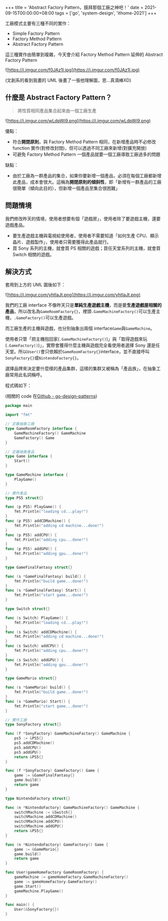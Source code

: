 +++
title = 'Abstract Factory Pattern，膜拜那個工廠之神吧！'
date = 2021-09-15T00:00:00+08:00
tags = ['go', 'system-design', 'ithome-2021']
+++

工廠模式主要有三種不同的實作：

- Simple Factory Pattern
- Factory Method Pattern
- Abstract Factory Pattern

這三種實作由簡單到複雜，今天會介紹 Factory Method Pattern 延伸的 Abstract Factory Pattern

![https://i.imgur.com/f0JAz1I.jpg](https://i.imgur.com/f0JAz1I.jpg)

(文創系的看到我畫的 UML 後畫了一張他理解圖，恩…真滴棒XD)

## 什麼是 Abstract Factory Pattern？

> 將性質相同產品集合起來由一個工廠生產
> 

![https://i.imgur.com/wLdpWi9.png](https://i.imgur.com/wLdpWi9.png)

優點：

- 符合**開閉原則**，與 Factory Method Pattern 相同，在新增產品時不必修改 function 實作(對修改封閉)，但可以透過不同工廠來新增(對擴充開放)
- 可避免 Factory Method Pattern 一個產品就要一個工廠導致工廠過多的問題

缺點：

- 由於工廠為一群產品的集合，如果你要新增一個產品，必須在每個工廠都新增此產品，成本會很大。這稱為**開閉原則的傾斜性**，即「新增有一群產品的工廠很簡單（傾向此目的），但新增一個產品至集合很困難」

## 問題情境

我們修改昨天的情境，使用者想要有個「遊戲房」，使用者除了要遊戲主機，還要遊戲產品。

- 要生產遊戲主機與電視給使用者，使用者不需要知道「如何生產 CPU、顯示晶片、遊戲製作」，使用者只需要獲得此產品就行。
- 買 Sony 系列的主機，就會買 PS 相關的遊戲；買任天堂系列的主機，就會買 Switch 相關的遊戲。

## 解決方式

套用到上方的 UML 圖後如下：

![https://i.imgur.com/yhtIaJt.png](https://i.imgur.com/yhtIaJt.png)

我們的工廠 interface
不像昨天只是**單純生產遊戲主機**，而是要**生產遊戲屋相關的產品**，所以改名為`GameRoomFactory{}`，裡頭`.GameMachineFactory()`可以生產主機，`.GameFactory()`可以生產遊戲。

而工廠生產的主機與遊戲，也分別抽象出兩個 interface`Game`與`GameMachine`。

使用者只管「把主機抱回家(`.GameMachineFactory()`)」與「取得遊戲來玩(`.GameFactory()`)」，實際會獲得什麼主機與遊戲完全看使用者選擇 Sony
還是任天堂。所以`User()`會只依賴於`GameRoomFactory{}`interface，並不直接呼叫`SonyFactory{}`或`NintendoFactory{}`。

選擇品牌來決定要什麼樣的產品集群，這樣的集群又被稱為「產品族」，在抽象工廠常用此名詞稱呼。

程式碼如下：

(相關的 code 在[Github - go-design-patterns](https://github.com/superj80820/go-design-patterns))

```go
package main

import "fmt"

// 定義抽象工廠
type GameRoomFactory interface {
	GameMachineFactory() GameMachine
	GameFactory() Game
}

// 定義抽象產品
type Game interface {
	Start()
}

type GameMachine interface {
	PlayGame()
}

// 實作產品
type PS5 struct{}

func (p PS5) PlayGame() {
	fmt.Println("loading cd...play!")
}
func (p PS5) addCDMachine() {
	fmt.Println("adding cd machine...done!")
}
func (p PS5) addCPU() {
	fmt.Println("adding cpu...done!")
}
func (p PS5) addGPU() {
	fmt.Println("adding gpu...done!")
}

type GameFinalFantasy struct{}

func (s *GameFinalFantasy) build() {
	fmt.Println("build game...done!")
}
func (s *GameFinalFantasy) Start() {
	fmt.Println("start game...done!")
}

type Switch struct{}

func (s Switch) PlayGame() {
	fmt.Println("loading cd...play!")
}
func (s Switch) addCDMachine() {
	fmt.Println("adding cd machine...done!")
}
func (s Switch) addCPU() {
	fmt.Println("adding cpu...done!")
}
func (s Switch) addGPU() {
	fmt.Println("adding gpu...done!")
}

type GameMario struct{}

func (s *GameMario) build() {
	fmt.Println("build game...done!")
}
func (s *GameMario) Start() {
	fmt.Println("start game...done!")
}

// 實作工廠
type SonyFactory struct{}

func (f *SonyFactory) GameMachineFactory() GameMachine {
	ps5 := &PS5{}
	ps5.addCDMachine()
	ps5.addCPU()
	ps5.addGPU()
	return &PS5{}
}

func (f *SonyFactory) GameFactory() Game {
	game := &GameFinalFantasy{}
	game.build()
	return game
}

type NintendoFactory struct{}

func (n *NintendoFactory) GameMachineFactory() GameMachine {
	switchMachine := &Switch{}
	switchMachine.addCDMachine()
	switchMachine.addCPU()
	switchMachine.addGPU()
	return &PS5{}
}

func (n *NintendoFactory) GameFactory() Game {
	game := &GameMario{}
	game.build()
	return game
}

func User(gameHomeFactory GameRoomFactory) {
	gameMachine := gameHomeFactory.GameMachineFactory()
	game := gameHomeFactory.GameFactory()
	game.Start()
	gameMachine.PlayGame()
}

func main() {
	User(&SonyFactory{})
}
```